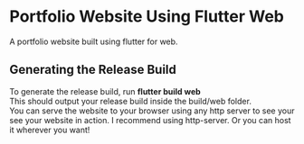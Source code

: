 
# Portfolio Website Using Flutter Web
A portfolio website built using flutter for web.

## Generating the Release Build
To generate the release build, run <b>flutter build web</b><br>
This should output your release build inside the build/web folder.<br>
You can serve the website to your browser using any http server to see your see your website in action. I recommend using http-server. Or you can host it wherever you want!


